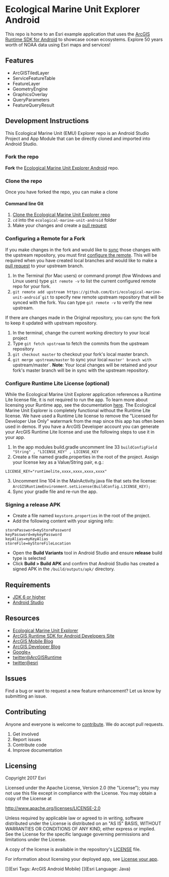 # Ecological Marine Unit Explorer Android

This repo is home to an Esri example application that uses the [ArcGIS Runtime SDK for Android](https://developers.arcgis.com/android/) to showcase ocean ecosystems.  Explore 50 years worth of NOAA data using Esri maps and services!

## Features
- ArcGISTiledLayer
- ServiceFeatureTable
- FeatureLayer
- GeometryEngine
- GraphicsOverlay
- QueryParameters
- FeatureQueryResult

## Development Instructions
This Ecological Marine Unit (EMU) Explorer repo is an Android Studio Project and App Module that can be directly cloned and imported into Android Studio. 

### Fork the repo
**Fork** the [Ecological Marine Unit Explorer Android](https://github.com/Esri/ecological-marine-unit-android/fork) repo.

### Clone the repo
Once you have forked the repo, you can make a clone

#### Command line Git
1. [Clone the Ecological Marine Unit Explorer repo](https://help.github.com/articles/fork-a-repo#step-2-clone-your-fork)
2. ```cd``` into the ```ecological-marine-unit-android``` folder
3. Make your changes and create a [pull request](https://help.github.com/articles/creating-a-pull-request)

### Configuring a Remote for a Fork
If you make changes in the fork and would like to [sync](https://help.github.com/articles/syncing-a-fork/) those changes with the upstream repository, you must first [configure the remote](https://help.github.com/articles/configuring-a-remote-for-a-fork/). This will be required when you have created local branches and would like to make a [pull request](https://help.github.com/articles/creating-a-pull-request) to your upstream branch.

1. In the Terminal (for Mac users) or command prompt (fow Windows and Linux users) type ```git remote -v``` to list the current configured remote repo for your fork.
2. ```git remote add upstream https://github.com/Esri/ecological-marine-unit-android`git``` to specify new remote upstream repository that will be synced with the fork. You can type ```git remote -v``` to verify the new upstream.

If there are changes made in the Original repository, you can sync the fork to keep it updated with upstream repository.

1. In the terminal, change the current working directory to your local project
2. Type ```git fetch upstream``` to fetch the commits from the upstream repository
3. ```git checkout master``` to checkout your fork's local master branch.
4. ```git merge upstream/master``` to sync your local `master' branch with `upstream/master`. **Note**: Your local changes will be retained and your fork's master branch will be in sync with the upstream repository.

### Configure Runtime Lite License (optional)
While the Ecological Marine Unit Explorer application references a Runtime Lite license file, it is not required to run the app.  To learn more about licensing your Runtime app, see the documentation [here](https://developers.arcgis.com/arcgis-runtime/licensing/).  The Ecological Marine Unit Explorer is completely functional without the Runtime Lite license. We have used a Runtime Lite license to remove the "Licensed for Developer Use Only" watermark from the map since this app has often been used in demos. If you have a ArcGIS Developer account you can generate your ArcGIS Runtime Lite license and use the following steps to use it in your app.

1.  In the app modules build.gradle uncomment line 33 `buildConfigField "String" , "LICENSE_KEY" , LICENSE_KEY`
2.  Create a file named gradle.properties in the root of the project.  Assign your license key as a Value/String pair, e.g.: 

```
LICENSE_KEY="runtimelite,xxxx,xxxx,xxxx,xxxx"
```

3.  Uncomment line 104 in the MainActivity.java file that sets the license:  `ArcGISRuntimeEnvironment.setLicense(BuildConfig.LICENSE_KEY);`
4.  Sync your gradle file and re-run the app.

### Signing a release APK
- Create a file named `keystore.properties` in the root of the project. 
- Add the following content with your signing info: 

```
storePassword=myStorePassword
keyPassword=mykeyPassword
keyAlias=myKeyAlias
storeFile=myStoreFileLocation
```

- Open the **Build Variants** tool in Android Studio and ensure **release** build type is selected
- Click **Build > Build APK** and confirm that Android Studio has created a signed APK in the `/build/outputs/apk/` directory.  


## Requirements
* [JDK 6 or higher](http://www.oracle.com/technetwork/java/javase/downloads/index.html)
* [Android Studio](http://developer.android.com/sdk/index.html)

## Resources
* [Ecological Marine Unit Explorer](https://github.com/Esri/ecological-marine-unit-android/blob/emu-app/README.md)
* [ArcGIS Runtime SDK for Android Developers Site](https://developers.arcgis.com/android/)
* [ArcGIS Mobile Blog](http://blogs.esri.com/esri/arcgis/category/mobile/)
* [ArcGIS Developer Blog](http://blogs.esri.com/esri/arcgis/category/developer/)
* [Google+](https://plus.google.com/+esri/posts)
* [twitter@ArcGISRuntime](https://twitter.com/ArcGISRuntime)
* [twitter@esri](http://twitter.com/esri)

## Issues
Find a bug or want to request a new feature enhancement?  Let us know by submitting an issue.

## Contributing
Anyone and everyone is welcome to [contribute](https://github.com/Esri/ecological-marine-unit-android/blob/master/CONTRIBUTING.md). We do accept pull requests.

1. Get involved
2. Report issues
3. Contribute code
4. Improve documentation

## Licensing
Copyright 2017 Esri

Licensed under the Apache License, Version 2.0 (the "License"); you may not use this file except in compliance with the License. You may obtain a copy of the License at

http://www.apache.org/licenses/LICENSE-2.0

Unless required by applicable law or agreed to in writing, software distributed under the License is distributed on an "AS IS" BASIS, WITHOUT WARRANTIES OR CONDITIONS OF ANY KIND, either express or implied. See the License for the specific language governing permissions and limitations under the License.

A copy of the license is available in the repository's [LICENSE](LICENSE) file.

For information about licensing your deployed app, see [License your app](https://developers.arcgis.com/android/guide/license-your-app.htm).

[](Esri Tags: ArcGIS Android Mobile)
[](Esri Language: Java)
